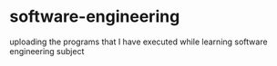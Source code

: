 # software-engineering
uploading the programs that I have executed while learning software engineering subject
